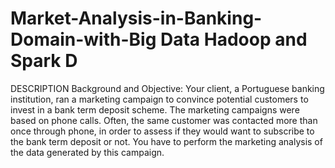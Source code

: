 # Market-Analysis-in-Banking-Domain-with-Big Data Hadoop and Spark D
DESCRIPTION  Background and Objective:  Your client, a Portuguese banking institution, ran a marketing campaign to convince potential customers to invest in a bank term deposit scheme.  The marketing campaigns were based on phone calls. Often, the same customer was contacted more than once through phone, in order to assess if they would want to subscribe to the bank term deposit or not. You have to perform the marketing analysis of the data generated by this campaign.
